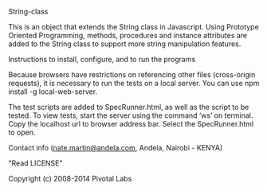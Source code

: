 String-class

This is an object that extends the String class in Javascript. Using Prototype Oriented Programming, methods, procedures and instance attributes are added to the String class to support more string manipulation features.

Instructions to install, configure, and to run the programs

Because browsers have restrictions on referencing other files (cross-origin requests), it is necessary to run the tests on a local server. You can use npm install -g local-web-server.

The test scripts are added to SpecRunner.html, as well as the script to be tested. To view tests, start the server using the command ‘ws’ on terminal. Copy the localhost url to browser address bar. Select the SpecRunner.html to open.

Contact info (nate.martin@andela.com, Andela, Nairobi - KENYA)

"Read LICENSE"

Copyright (c) 2008-2014 Pivotal Labs